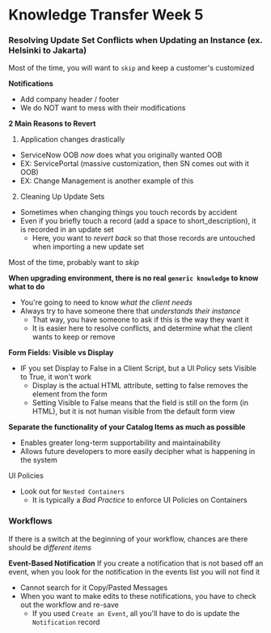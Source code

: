 # Knowledge Transfer Week 5

### Resolving Update Set Conflicts when Updating an Instance (ex. Helsinki to Jakarta)
Most of the time, you will want to `skip` and keep a customer's customized

**Notifications**
- Add company header / footer
- We do NOT want to mess with their modifications

**2 Main Reasons to Revert**
1. Application changes drastically
  - ServiceNow OOB _now_ does what you originally wanted OOB
  - EX: ServicePortal (massive customization, then SN comes out with it OOB)
  - EX: Change Management is another example of this
2. Cleaning Up Update Sets
  - Sometimes when changing things you touch records by accident
  - Even if you briefly touch a record (add a space to short\_description),
    it is recorded in an update set
    - Here, you want to _revert back_ so that those records are untouched
      when importing a new update set

Most of the time, probably want to _skip_

**When upgrading environment, there is no real `generic knowledge` to know what to do**
- You're going to need to know _what the client needs_
- Always try to have someone there that _understands their instance_
  - That way, you have someone to ask if this is the way they want it
  - It is easier here to resolve conflicts, and determine what the client wants to
    keep or remove

**Form Fields: Visible vs Display**
- IF you set Display to False in a Client Script, but a UI Policy sets Visible to True, it won't work
  - Display is the actual HTML attribute, setting to false removes the element from the form
  - Setting Visible to False means that the field is still on the form (in HTML), but it is not
    human visible from the default form view

**Separate the functionality of your Catalog Items as much as possible**
- Enables greater long-term supportability and maintainability
- Allows future developers to more easily decipher what is happening in the system

UI Policies
- Look out for `Nested Containers`
  - It is typically a _Bad Practice_ to enforce UI Policies on Containers


### Workflows
If there is a switch at the beginning of your workflow, chances are there should be _different items_

**Event-Based Notification**
If you create a notification that is not based off an event, when you look for the
notification in the events list you will not find it
  - Cannot search for it
Copy/Pasted Messages
- When you want to make edits to these notifications, you have to check out the workflow and re-save
  - If you used `Create an Event`, all you'll have to do is update the `Notification` record

